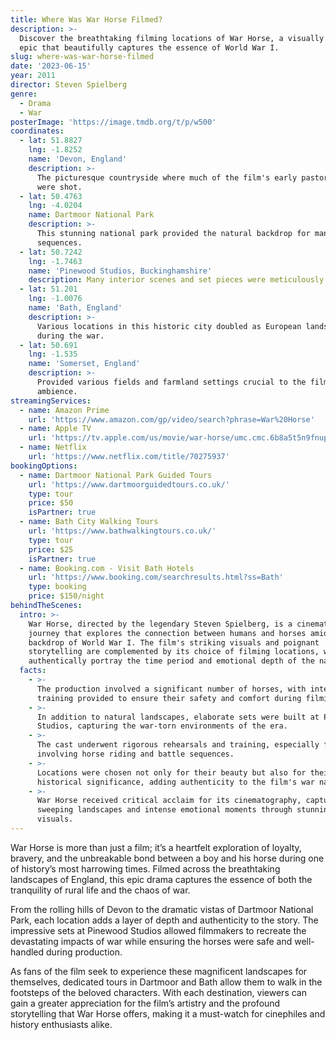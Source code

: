 ```yaml
---
title: Where Was War Horse Filmed?
description: >-
  Discover the breathtaking filming locations of War Horse, a visually stunning
  epic that beautifully captures the essence of World War I.
slug: where-was-war-horse-filmed
date: '2023-06-15'
year: 2011
director: Steven Spielberg
genre:
  - Drama
  - War
posterImage: 'https://image.tmdb.org/t/p/w500'
coordinates:
  - lat: 51.8827
    lng: -1.8252
    name: 'Devon, England'
    description: >-
      The picturesque countryside where much of the film's early pastoral scenes
      were shot.
  - lat: 50.4763
    lng: -4.0204
    name: Dartmoor National Park
    description: >-
      This stunning national park provided the natural backdrop for many key
      sequences.
  - lat: 50.7242
    lng: -1.7463
    name: 'Pinewood Studios, Buckinghamshire'
    description: Many interior scenes and set pieces were meticulously crafted here.
  - lat: 51.201
    lng: -1.0076
    name: 'Bath, England'
    description: >-
      Various locations in this historic city doubled as European landscapes
      during the war.
  - lat: 50.691
    lng: -1.535
    name: 'Somerset, England'
    description: >-
      Provided various fields and farmland settings crucial to the film's rural
      ambience.
streamingServices:
  - name: Amazon Prime
    url: 'https://www.amazon.com/gp/video/search?phrase=War%20Horse'
  - name: Apple TV
    url: 'https://tv.apple.com/us/movie/war-horse/umc.cmc.6b8a5t5n9fnupkgq9s4j5ue6w'
  - name: Netflix
    url: 'https://www.netflix.com/title/70275937'
bookingOptions:
  - name: Dartmoor National Park Guided Tours
    url: 'https://www.dartmoorguidedtours.co.uk/'
    type: tour
    price: $50
    isPartner: true
  - name: Bath City Walking Tours
    url: 'https://www.bathwalkingtours.co.uk/'
    type: tour
    price: $25
    isPartner: true
  - name: Booking.com - Visit Bath Hotels
    url: 'https://www.booking.com/searchresults.html?ss=Bath'
    type: booking
    price: $150/night
behindTheScenes:
  intro: >-
    War Horse, directed by the legendary Steven Spielberg, is a cinematic
    journey that explores the connection between humans and horses amidst the
    backdrop of World War I. The film's striking visuals and poignant
    storytelling are complemented by its choice of filming locations, which
    authentically portray the time period and emotional depth of the narrative.
  facts:
    - >-
      The production involved a significant number of horses, with intensive
      training provided to ensure their safety and comfort during filming.
    - >-
      In addition to natural landscapes, elaborate sets were built at Pinewood
      Studios, capturing the war-torn environments of the era.
    - >-
      The cast underwent rigorous rehearsals and training, especially for scenes
      involving horse riding and battle sequences.
    - >-
      Locations were chosen not only for their beauty but also for their
      historical significance, adding authenticity to the film's war narrative.
    - >-
      War Horse received critical acclaim for its cinematography, capturing
      sweeping landscapes and intense emotional moments through stunning
      visuals.
---
```


<WarHorseGuide />

War Horse is more than just a film; it’s a heartfelt exploration of loyalty, bravery, and the unbreakable bond between a boy and his horse during one of history’s most harrowing times. Filmed across the breathtaking landscapes of England, this epic drama captures the essence of both the tranquility of rural life and the chaos of war.

From the rolling hills of Devon to the dramatic vistas of Dartmoor National Park, each location adds a layer of depth and authenticity to the story. The impressive sets at Pinewood Studios allowed filmmakers to recreate the devastating impacts of war while ensuring the horses were safe and well-handled during production.

As fans of the film seek to experience these magnificent landscapes for themselves, dedicated tours in Dartmoor and Bath allow them to walk in the footsteps of the beloved characters. With each destination, viewers can gain a greater appreciation for the film’s artistry and the profound storytelling that War Horse offers, making it a must-watch for cinephiles and history enthusiasts alike.
